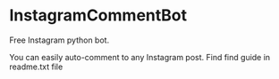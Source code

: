 # InstagramCommentBot
Free Instagram python bot.

You can easily auto-comment to any Instagram post.
Find find guide in readme.txt file 

